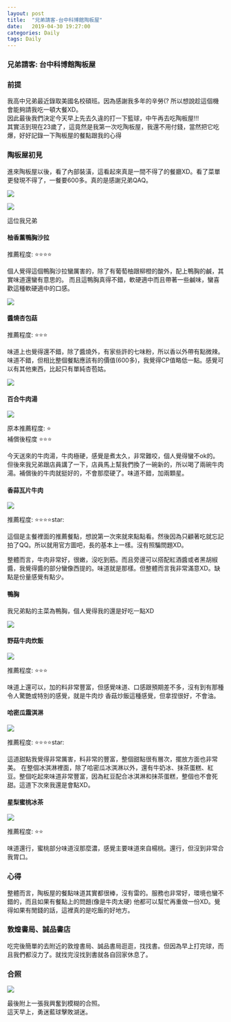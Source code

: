 ```yaml
---
layout: post
title:  "兄弟請客-台中科博館陶板屋"
date:   2019-04-30 19:27:00
categories: Daily
tags: Daily
---
```


### 兄弟請客: 台中科博館陶板屋

### 前提

我高中兄弟最近錄取美國名校碩班。因為感謝我多年的辛勞(? 所以想說趁這個機會能夠請我吃一頓大餐XD。<br />
因此最後我們決定今天早上先去久違的打一下籃球，中午再去吃陶板屋!!!<br />
其實活到現在23歲了，這竟然是我第一次吃陶板屋，我還不用付錢，當然把它吃爆，好好記錄一下陶板屋的餐點跟我的心得

### 陶板屋初見

進來陶板屋以後，看了內部裝潢，這看起來真是一間不得了的餐廳XD。看了菜單更發現不得了，一餐要600多。真的是感謝兄弟QAQ。

![](/assets/images/Daily/0430/0430-1.jpg)

![](/assets/images/Daily/0430/0430-0.jpg)

這位我兄弟

#### 柚香薰鴨胸沙拉

推薦程度: :star::star::star::star:

個人覺得這個鴨胸沙拉蠻厲害的，除了有葡萄柚跟柳橙的酸外，配上鴨胸的鹹，其實味道還蠻有意思的。
而且這鴨胸真得不錯，軟硬適中而且帶著一些鹹味，蠻喜歡這種軟硬適中的口感。

![](/assets/images/Daily/0430/0430-2.jpg)

#### 醬燒杏包菇

推薦程度: :star::star::star:

味道上也覺得還不錯，除了醬燒外，有家些許的七味粉，所以香以外帶有點微辣。
味道不錯，但相比整個餐點應該有的價值(600多)，我覺得CP值略低一點。感覺可以有其他東西，比起只有單純杏苞姑。

![](/assets/images/Daily/0430/0430-3.jpg)


#### 百合牛肉湯

![](/assets/images/Daily/0430/0430-4.jpg)

原本推薦程度: :star:<br />
補償後程度 :star::star::star:

今天送來的牛肉湯，牛肉極硬，感覺是煮太久，非常難咬，個人覺得蠻不ok的。<br />
但後來我兄弟跟店員講了一下，店員馬上幫我們換了一碗新的，所以喝了兩碗牛肉湯。補償後的牛肉就挺好的，不會那麼硬了。味道不錯，加兩顆星。

#### 香蒜瓦片牛肉

![](/assets/images/Daily/0430/0430-5.jpg)

推薦程度: :star::star::star::star:star:

這個是主餐裡面的推薦餐點，想說第一次來就來點點看。然後因為只顧著吃就忘記拍了QQ。所以就用官方圖吧，長的基本上一樣。沒有照騙問題XD。<br />

整體而言，牛肉非常好，很嫩，沒吃到筋。而且旁邊可以搭配紅酒醬或者黑胡椒醬，我覺得醬的部分蠻像西提的。味道就是那樣。但整體而言我非常滿意XD。缺點是份量感覺有點少。

#### 鴨胸

我兄弟點的主菜為鴨胸，個人覺得我的還是好吃一點XD

![](/assets/images/Daily/0430/0430-6.jpg)

#### 野菇牛肉炊飯

![](/assets/images/Daily/0430/0430-7.jpg)

推薦程度: :star::star::star:

味道上還可以，加的料非常豐富，但感覺味道、口感跟預期差不多，沒有到有那種令人驚艷或特別的感覺，就是牛肉炒
香菇炒飯這種感覺，但拿捏很好，不會油。

#### 哈密瓜霜淇淋

![](/assets/images/Daily/0430/0430-8.jpg)


推薦程度: :star::star::star::star:star:

這道甜點我覺得非常厲害，料非常的豐富，整個甜點很有層次，擺放方面也非常美。
在整個冰淇淋裡面，除了哈密瓜冰淇淋以外，還有牛奶冰、抹茶蛋糕、紅豆。整個吃起來味道非常豐富，因為紅豆配合冰淇淋和抹茶蛋糕，整個也不會死甜。這道下次來我還是會點XD。

#### 星梨蜜桃冰茶

![](/assets/images/Daily/0430/0430-9.jpg)

推薦程度: :star::star:

味道還行，蜜桃部分味道沒那麼濃，感覺主要味道來自楊桃。還行，但沒到非常合我胃口。

### 心得

整體而言，陶板屋的餐點味道其實都很棒，沒有雷的。服務也非常好，環境也蠻不錯的，而且如果有餐點上的問題(像是牛肉太硬) 他都可以幫忙再重做一份XD。覺得如果有閒錢的話，這裡真的是吃飯的好地方。

### 敦煌書局、誠品書店

吃完後簡單的去附近的敦煌書局、誠品書局逛逛，找找書。但因為早上打完球，而且我們都沒力了。就找完沒找到書就各自回家休息了。

### 合照

![](/assets/images/Daily/0430/0430-10.jpg)

最後附上一張我興奮到模糊的合照。<br />
這天早上，勇迷藍球擊敗湖迷。
